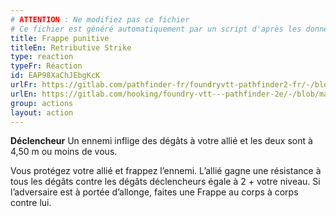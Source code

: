 ```yaml
---
# ATTENTION : Ne modifiez pas ce fichier
# Ce fichier est généré automatiquement par un script d'après les données du module Foundry VTT officiel et de sa traduction
title: Frappe punitive
titleEn: Retributive Strike
type: reaction
typeFr: Réaction
id: EAP98XaChJEbgKcK
urlFr: https://gitlab.com/pathfinder-fr/foundryvtt-pathfinder2-fr/-/blob/master/data/actions/EAP98XaChJEbgKcK.htm
urlEn: https://gitlab.com/hooking/foundry-vtt---pathfinder-2e/-/blob/master/packs/data/actions.db/retributive-strike.json
group: actions
layout: action
---
```

**Déclencheur** Un ennemi inflige des dégâts à votre allié et les deux sont à 4,50 m ou moins de vous.

Vous protégez votre allié et frappez l’ennemi. L’allié gagne une résistance à tous les dégâts contre les dégâts déclencheurs égale à 2 + votre niveau. Si l’adversaire est à portée d’allonge, faites une Frappe au corps à corps contre lui.


